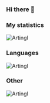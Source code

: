 ### Hi there 👋

### My statistics 
<p align="left"><img src="https://github-readme-stats.vercel.app/api?username=Artingl&show_icons=true&theme=tokyonight" alt="Artingl"/></p> 
<!--radical, merko, tokyonight--> 
 
### Languages 
<p align="left"><img src="https://github-readme-stats.vercel.app/api/top-langs/?username=Artingl&layout=compact&theme=tokyonight" alt="Artingl"/></p> 
 
### Other 
<p align="left"><img src="https://komarev.com/ghpvc/?username=Artingl" alt="Artingl"/></p> 
<!--radical, merko, tokyonight-->
